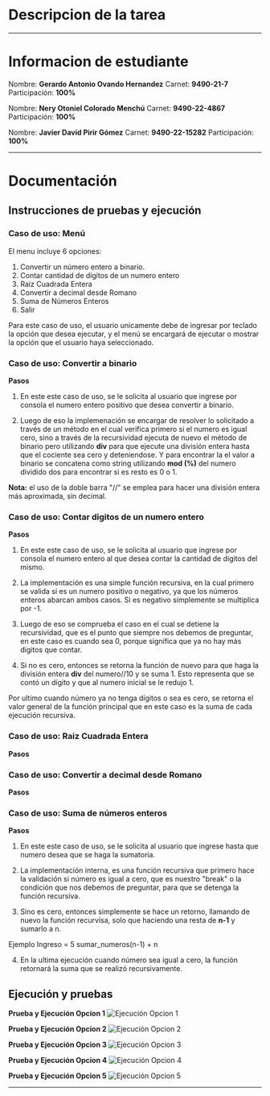 # Descripcion de la tarea 


***

# Informacion de estudiante
Nombre: **Gerardo Antonio Ovando Hernandez**
Carnet: **9490-21-7**
Participación: **100%**

Nombre: **Nery Otoniel Colorado Menchú**
Carnet: **9490-22-4867**
Participación: **100%**

Nombre: **Javier David Pirir Gómez**
Carnet: **9490-22-15282**
Participación: **100%**

***

# Documentación

## Instrucciones de pruebas y ejecución

### Caso de uso: Menú 
El menu incluye 6 opciones: 

1. Convertir un número entero a binario. 
2. Contar cantidad de dígitos de un numero entero
3. Raiz Cuadrada Entera
4. Convertir a decimal desde Romano
5. Suma de Números Enteros
6. Salir

Para este caso de uso, el usuario unicamente debe de ingresar por teclado la opción que desea ejecutar, y el menú se encargará de ejecutar o mostrar la opción que el usuario haya seleccionado. 

### Caso de uso: Convertir a binario

**Pasos**
1. En este este caso de uso, se le solicita al usuario que ingrese por consola el numero entero positivo que desea convertir a binario. 

2. Luego de eso la implemenación se encargar de resolver lo solicitado a través de un método en el cual verifica primero si el numero es igual cero, sino a través de la recursividad ejecuta de nuevo el método de binario pero utilizando **div** para que ejecute una división entera  hasta que el cociente sea cero y deteniendose. Y para encontrar la el valor a binario se concatena como string utilizando **mod (%)** del numero dividido dos para encontrar si es resto es 0 o 1.  

**Nota:** el uso de la doble barra "//" se emplea para hacer una división entera más aproximada, sin decimal. 


### Caso de uso: Contar digitos de un numero entero

**Pasos**
1. En este este caso de uso, se le solicita al usuario que ingrese por consola el numero entero al que desea contar la cantidad de dígitos del mismo. 

2. La implementación es una simple función recursiva, en la cual primero se valida si es un numero positivo o negativo, ya que los números enteros abarcan ambos casos. Si es negativo simplemente se multiplica por -1. 
   
3. Luego de eso se comprueba el caso en el cual se detiene la recursividad, que es el punto que siempre nos debemos de preguntar, en este caso es cuando sea 0, porque significa que ya no hay más digitos que contar. 

4. Si no es cero, entonces se retorna la función de nuevo para que haga la división entera **div** del numero//10 y se suma 1. Esto representa que se contó un dígito y que al numero inicial se le redujo 1. 

Por ultimo cuando número ya no tenga dígitos o sea es cero, se retorna el valor general de la función principal que en este caso es la suma de cada ejecución recursiva. 


### Caso de uso: Raiz Cuadrada Entera
**Pasos**



### Caso de uso: Convertir a decimal desde Romano
**Pasos**



### Caso de uso: Suma de números enteros 
**Pasos**

1. En este este caso de uso, se le solicita al usuario que ingrese hasta que numero desea que se haga la sumatoria. 

2. La implementación interna, es una función recursiva que primero hace la validación si número es igual a cero, que es nuestro "break" o la condición que nos debemos de preguntar, para que se detenga la función recursiva. 
   
3. Sino es cero, entonces simplemente se hace un retorno, llamando de nuevo la función recurvisa, solo que haciendo una resta de **n-1** y sumarlo a n. 

Ejemplo 
Ingreso = 5
sumar_numeros(n-1) + n 

4. En la ultima ejecución cuando número sea igual a cero, la función retornará la suma que se realizó recursivamente. 


## Ejecución y pruebas


**Prueba y Ejecución Opcion 1**
![Ejecución Opcion 1](https://raw.githubusercontent.com/govandoh/Repo_Tareas/main/Tarea%202/source/Opcion1_Binario.png)

**Prueba y Ejecución Opcion 2**
![Ejecución Opcion 2](https://raw.githubusercontent.com/govandoh/Repo_Tareas/main/Tarea%202/source/Opcion2_ContarDigitos.png)

**Prueba y Ejecución Opcion 3**
![Ejecución Opcion 3](https://raw.githubusercontent.com/govandoh/Repo_Tareas/main/Tarea%202/source/Opcion3_RaizEntera.png)

**Prueba y Ejecución Opcion 4**
![Ejecución Opcion 4](https://raw.githubusercontent.com/govandoh/Repo_Tareas/main/Tarea%202/source/Opcion4_DecimalToRomano.png)

**Prueba y Ejecución Opcion 5**
![Ejecución Opcion 5](https://github.com/govandoh/Repo_Tareas/blob/main/Tarea%202/source/Opcion5_SumaEnteros.png)
*** 
